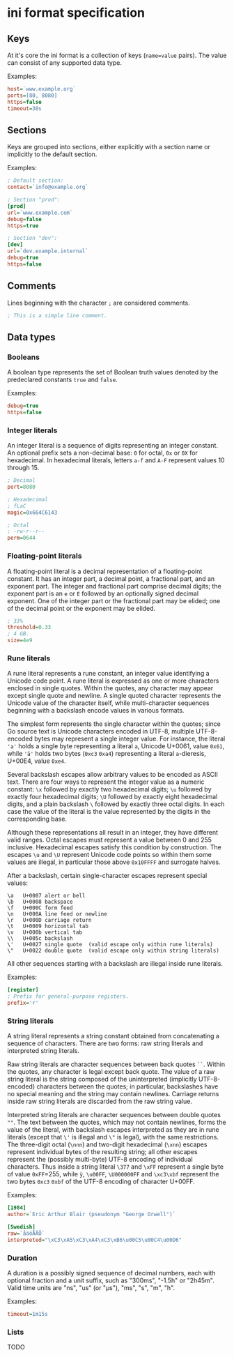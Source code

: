 ini format specification
========================

Keys
----

At it's core the ini format is a collection of keys (`name=value` pairs). The
value can consist of any supported data type.

Examples:

```ini
host=`www.example.org`
ports=[80, 8080]
https=false
timeout=30s
```

Sections
--------

Keys are grouped into sections, either explicitly with a section name or
implicitly to the default section.

Examples:

```ini
; Default section:
contact=`info@example.org`

; Section "prod":
[prod]
url=`www.example.com`
debug=false
https=true

; Section "dev":
[dev]
url=`dev.example.internal`
debug=true
https=false
```

Comments
--------

Lines beginning with the character `;` are considered comments.

```ini
; This is a simple line comment.
```

Data types
----------

### Booleans

A boolean type represents the set of Boolean truth values denoted by the
predeclared constants `true` and `false`.

Examples:

```ini
debug=true
https=false
```

### Integer literals

An integer literal is a sequence of digits representing an integer constant. An
optional prefix sets a non-decimal base: `0` for octal, `0x` or `0X` for
hexadecimal. In hexadecimal literals, letters `a-f` and `A-F` represent values
10 through 15.

```ini
; Decimal
port=8080

; Hexadecimal
; fLaC
magic=0x664C6143

; Octal
; -rw-r--r--
perm=0644
```

### Floating-point literals

A floating-point literal is a decimal representation of a floating-point
constant. It has an integer part, a decimal point, a fractional part, and an
exponent part. The integer and fractional part comprise decimal digits; the
exponent part is an `e` or `E` followed by an optionally signed decimal
exponent. One of the integer part or the fractional part may be elided; one of
the decimal point or the exponent may be elided.

```ini
; 33%
threshold=0.33
; 4 GB.
size=4e9
```

### Rune literals

A rune literal represents a rune constant, an integer value identifying a
Unicode code point. A rune literal is expressed as one or more characters
enclosed in single quotes. Within the quotes, any character may appear except
single quote and newline. A single quoted character represents the Unicode value
of the character itself, while multi-character sequences beginning with a
backslash encode values in various formats.

The simplest form represents the single character within the quotes; since Go
source text is Unicode characters encoded in UTF-8, multiple UTF-8-encoded bytes
may represent a single integer value. For instance, the literal `'a'` holds a
single byte representing a literal `a`, Unicode U+0061, value `0x61`, while
`'ä'` holds two bytes (`0xc3` `0xa4`) representing a literal `a`-dieresis,
U+00E4, value `0xe4`.

Several backslash escapes allow arbitrary values to be encoded as ASCII text.
There are four ways to represent the integer value as a numeric constant: `\x`
followed by exactly two hexadecimal digits; `\u` followed by exactly four
hexadecimal digits; `\U` followed by exactly eight hexadecimal digits, and a
plain backslash `\` followed by exactly three octal digits. In each case the
value of the literal is the value represented by the digits in the corresponding
base.

Although these representations all result in an integer, they have different
valid ranges. Octal escapes must represent a value between 0 and 255 inclusive.
Hexadecimal escapes satisfy this condition by construction. The escapes `\u` and
`\U` represent Unicode code points so within them some values are illegal, in
particular those above `0x10FFFF` and surrogate halves.

After a backslash, certain single-character escapes represent special values:

	\a   U+0007 alert or bell
	\b   U+0008 backspace
	\f   U+000C form feed
	\n   U+000A line feed or newline
	\r   U+000D carriage return
	\t   U+0009 horizontal tab
	\v   U+000b vertical tab
	\\   U+005c backslash
	\'   U+0027 single quote  (valid escape only within rune literals)
	\"   U+0022 double quote  (valid escape only within string literals)

All other sequences starting with a backslash are illegal inside rune literals.

Examples:

```ini
[register]
; Prefix for general-purpose registers.
prefix='r'
```

### String literals

A string literal represents a string constant obtained from concatenating a
sequence of characters. There are two forms: raw string literals and interpreted
string literals.

Raw string literals are character sequences between back quotes ` `` `. Within
the quotes, any character is legal except back quote. The value of a raw string
literal is the string composed of the uninterpreted (implicitly UTF-8-encoded)
characters between the quotes; in particular, backslashes have no special meaning
and the string may contain newlines. Carriage returns inside raw string literals
are discarded from the raw string value.

Interpreted string literals are character sequences between double quotes `""`.
The text between the quotes, which may not contain newlines, forms the value of
the literal, with backslash escapes interpreted as they are in rune literals
(except that `\'` is illegal and `\"` is legal), with the same restrictions. The
three-digit octal (`\nnn`) and two-digit hexadecimal (`\xnn`) escapes represent
individual bytes of the resulting string; all other escapes represent the
(possibly multi-byte) UTF-8 encoding of individual characters. Thus inside a
string literal `\377` and `\xFF` represent a single byte of value `0xFF`=255,
while `ÿ`, `\u00FF`, `\U000000FF` and `\xc3\xbf` represent the two bytes `0xc3`
`0xbf` of the UTF-8 encoding of character U+00FF.

Examples:

```ini
[1984]
author=`Eric Arthur Blair (pseudonym "George Orwell")`

[Swedish]
raw=`åäöÅÄÖ`
interpreted="\xC3\xA5\xC3\xA4\xC3\xB6\u00C5\u00C4\u00D6"
```

### Duration

A duration is a possibly signed sequence of decimal numbers, each with optional
fraction and a unit suffix, such as "300ms", "-1.5h" or "2h45m". Valid time
units are "ns", "us" (or "µs"), "ms", "s", "m", "h".

Examples:

```ini
timeout=1m15s
```

### Lists

TODO
